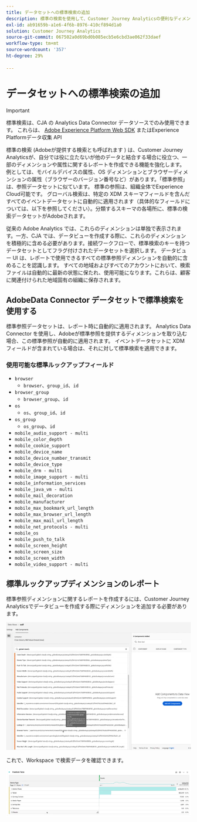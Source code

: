 ```yaml
---
title: データセットへの標準検索の追加
description: 標準の検索を使用して、Customer Journey Analyticsの便利なディメンションでレポートを拡張します。
exl-id: ab91659b-a1e6-4f6b-8976-410cf894d1a0
solution: Customer Journey Analytics
source-git-commit: 067502a0d69bd0b085ecb5e6cbd3ae062f33daef
workflow-type: tm+mt
source-wordcount: '357'
ht-degree: 29%

---
```


# データセットへの標準検索の追加

>[!IMPORTANT]
>標準検索は、CJA の Analytics Data Connector データソースでのみ使用できます。 これらは、 [Adobe Experience Platform Web SDK](https://experienceleague.adobe.com/docs/experience-platform/edge/home.html?lang=ja) またはExperience Platformデータ収集 API

標準の検索 (Adobeが提供する検索とも呼ばれます ) は、Customer Journey Analyticsが、自分では役に立たないが他のデータと結合する場合に役立つ、一部のディメンションや属性に関するレポートを作成できる機能を強化します。 例としては、モバイルデバイスの属性、OS ディメンションとブラウザーディメンションの属性（ブラウザーのバージョン番号など）があります。「標準参照」は、参照データセットに似ています。 標準の参照は、組織全体でExperience Cloud可能です。 グローバル検索は、特定の XDM スキーマフィールドを含んだすべてのイベントデータセットに自動的に適用されます（具体的なフィールドについては、以下を参照してください）。分類するスキーマの各場所に、標準の検索データセットがAdobeされます。

従来の Adobe Analytics では、これらのディメンションは単独で表示されます。一方、CJA では、データビューを作成する際に、これらのディメンションを積極的に含める必要があります。接続ワークフローで、標準検索のキーを持つデータセットとしてフラグ付けされたデータセットを選択します。 データビュー UI は、レポートで使用できるすべての標準参照ディメンションを自動的に含めることを認識します。 すべての地域およびすべてのアカウントにおいて、検索ファイルは自動的に最新の状態に保たれ、使用可能になります。これらは、顧客に関連付けられた地域固有の組織に保存されます。

## AdobeData Connector データセットで標準検索を使用する

標準参照データセットは、レポート時に自動的に適用されます。 Analytics Data Connector を使用し、Adobeが標準参照を提供するディメンションを取り込む場合、この標準参照が自動的に適用されます。 イベントデータセットに XDM フィールドが含まれている場合は、それに対して標準検索を適用できます。

### 使用可能な標準ルックアップフィールド

* `browser`
   * `browser`、`group_id`、`id`
* `browser_group`
   * `browser_group`、`id`
* `os`
   * `os`、`group_id`、`id`
* `os_group`
   * `os_group`、`id`
* `mobile_audio_support - multi`
* `mobile_color_depth`
* `mobile_cookie_support`
* `mobile_device_name`
* `mobile_device_number_transmit`
* `mobile_device_type`
* `mobile_drm - multi`
* `mobile_image_support - multi`
* `mobile_information_services`
* `mobile_java_vm - multi`
* `mobile_mail_decoration`
* `mobile_manufacturer`
* `mobile_max_bookmark_url_length`
* `mobile_max_browser_url_length`
* `mobile_max_mail_url_length`
* `mobile_net_protocols - multi`
* `mobile_os`
* `mobile_push_to_talk`
* `mobile_screen_height`
* `mobile_screen_size`
* `mobile_screen_width`
* `mobile_video_support - multi`

## 標準ルックアップディメンションのレポート

標準参照ディメンションに関するレポートを作成するには、Customer Journey Analyticsでデータビューを作成する際にディメンションを追加する必要があります。

![](assets/global-lookup.png)

これで、Workspace で検索データを確認できます。

![](assets/gl-reporting.png)
